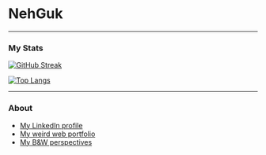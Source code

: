 # NehGuk

---
### My Stats
[![GitHub Streak](http://github-readme-streak-stats.herokuapp.com?user=NehGuk&theme=dark&date_format=j%20M%5B%20Y%5D)](https://git.io/streak-stats)


[![Top Langs](https://github-readme-stats.vercel.app/api/top-langs/?username=NehGuk&layout=compact&theme=vision-friendly-dark)](https://github.com/anuraghazra/github-readme-stats)

---
### About
- [My LinkedIn profile](https://www.linkedin.com/in/nehguk)
- [My weird web portfolio](https://www.nehguk.dev)
- [My B&W perspectives](https://adobe.ly/3QdLk0F)




  
